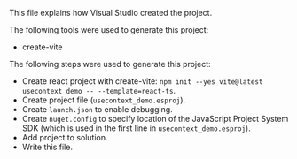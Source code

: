 This file explains how Visual Studio created the project.

The following tools were used to generate this project:
- create-vite

The following steps were used to generate this project:
- Create react project with create-vite: `npm init --yes vite@latest usecontext_demo -- --template=react-ts`.
- Create project file (`usecontext_demo.esproj`).
- Create `launch.json` to enable debugging.
- Create `nuget.config` to specify location of the JavaScript Project System SDK (which is used in the first line in `usecontext_demo.esproj`).
- Add project to solution.
- Write this file.
